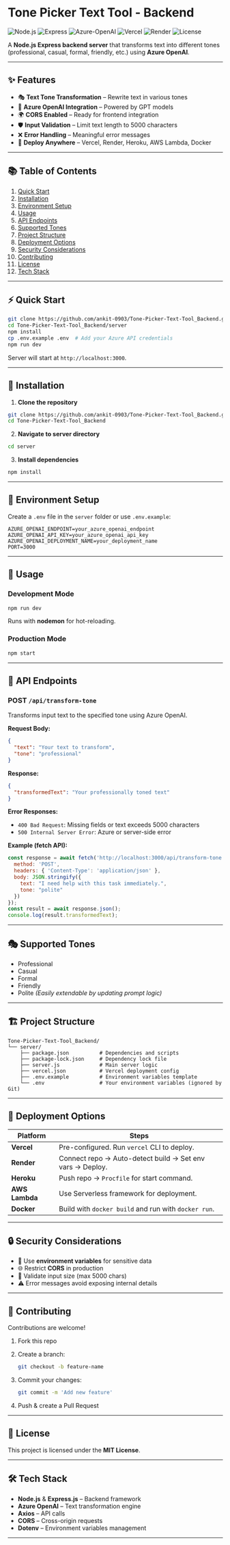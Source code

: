 # Tone Picker Text Tool - Backend

![Node.js](https://img.shields.io/badge/Node.js-14%2B-brightgreen)
![Express](https://img.shields.io/badge/Express.js-4.x-blue)
![Azure-OpenAI](https://img.shields.io/badge/Azure-OpenAI-blue)
![Vercel](https://img.shields.io/badge/Deploy-Vercel-blue)
![Render](https://img.shields.io/badge/Deploy-Render-blue)
![License](https://img.shields.io/badge/license-MIT-green)

A **Node.js Express backend server** that transforms text into different tones (professional, casual, formal, friendly, etc.) using **Azure OpenAI**.

---
## ✨ Features

* 🎭 **Text Tone Transformation** – Rewrite text in various tones
* 🤖 **Azure OpenAI Integration** – Powered by GPT models
* 🌍 **CORS Enabled** – Ready for frontend integration
* 🛡️ **Input Validation** – Limit text length to 5000 characters
* ❌ **Error Handling** – Meaningful error messages
* 🚀 **Deploy Anywhere** – Vercel, Render, Heroku, AWS Lambda, Docker

---

## 📚 Table of Contents

1. [Quick Start](#-quick-start)
2. [Installation](#-installation)
3. [Environment Setup](#-environment-setup)
4. [Usage](#-usage)
5. [API Endpoints](#-api-endpoints)
6. [Supported Tones](#-supported-tones)
7. [Project Structure](#-project-structure)
8. [Deployment Options](#-deployment-options)
9. [Security Considerations](#-security-considerations)
10. [Contributing](#-contributing)
11. [License](#-license)
12. [Tech Stack](#-tech-stack)

---

## ⚡ Quick Start

```bash
git clone https://github.com/ankit-0903/Tone-Picker-Text-Tool_Backend.git
cd Tone-Picker-Text-Tool_Backend/server
npm install
cp .env.example .env  # Add your Azure API credentials
npm run dev
```

Server will start at `http://localhost:3000`.

---

## 🔧 Installation

1. **Clone the repository**

```bash
git clone https://github.com/ankit-0903/Tone-Picker-Text-Tool_Backend.git
cd Tone-Picker-Text-Tool_Backend
```

2. **Navigate to server directory**

```bash
cd server
```

3. **Install dependencies**

```bash
npm install
```

---

## 🌱 Environment Setup

Create a `.env` file in the `server` folder or use `.env.example`:

```env
AZURE_OPENAI_ENDPOINT=your_azure_openai_endpoint
AZURE_OPENAI_API_KEY=your_azure_openai_api_key
AZURE_OPENAI_DEPLOYMENT_NAME=your_deployment_name
PORT=3000
```

---

## 🚀 Usage

### Development Mode

```bash
npm run dev
```

Runs with **nodemon** for hot-reloading.

### Production Mode

```bash
npm start
```

---

## 📡 API Endpoints

### POST `/api/transform-tone`

Transforms input text to the specified tone using Azure OpenAI.

**Request Body:**

```json
{
  "text": "Your text to transform",
  "tone": "professional"
}
```

**Response:**

```json
{
  "transformedText": "Your professionally toned text"
}
```

**Error Responses:**

* `400 Bad Request`: Missing fields or text exceeds 5000 characters
* `500 Internal Server Error`: Azure or server-side error

**Example (fetch API):**

```javascript
const response = await fetch('http://localhost:3000/api/transform-tone', {
  method: 'POST',
  headers: { 'Content-Type': 'application/json' },
  body: JSON.stringify({
    text: "I need help with this task immediately.",
    tone: "polite"
  })
});
const result = await response.json();
console.log(result.transformedText);
```

---

## 🎭 Supported Tones

* Professional
* Casual
* Formal
* Friendly
* Polite
  *(Easily extendable by updating prompt logic)*

---

## 🏗️ Project Structure

```
Tone-Picker-Text-Tool_Backend/
└── server/
    ├── package.json          # Dependencies and scripts
    ├── package-lock.json     # Dependency lock file
    ├── server.js             # Main server logic
    ├── vercel.json           # Vercel deployment config
    ├── .env.example          # Environment variables template
    └── .env                  # Your environment variables (ignored by Git)
```

---

## 🚀 Deployment Options

| Platform       | Steps                                                     |
| -------------- | --------------------------------------------------------- |
| **Vercel**     | Pre-configured. Run `vercel` CLI to deploy.               |
| **Render**     | Connect repo → Auto-detect build → Set env vars → Deploy. |
| **Heroku**     | Push repo → `Procfile` for start command.                 |
| **AWS Lambda** | Use Serverless framework for deployment.                  |
| **Docker**     | Build with `docker build` and run with `docker run`.      |

---

## 🔒 Security Considerations

* 🔑 Use **environment variables** for sensitive data
* 🌐 Restrict **CORS** in production
* 📝 Validate input size (max 5000 chars)
* ⚠️ Error messages avoid exposing internal details

---

## 🤝 Contributing

Contributions are welcome!

1. Fork this repo
2. Create a branch:

   ```bash
   git checkout -b feature-name
   ```
3. Commit your changes:

   ```bash
   git commit -m 'Add new feature'
   ```
4. Push & create a Pull Request

---

## 📜 License

This project is licensed under the **MIT License**.

---

## 🛠️ Tech Stack

* **Node.js** & **Express.js** – Backend framework
* **Azure OpenAI** – Text transformation engine
* **Axios** – API calls
* **CORS** – Cross-origin requests
* **Dotenv** – Environment variables management

---

